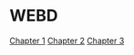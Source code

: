 # WEBD

[Chapter 1](file:///Users/jordi.j.mejiacruz/Desktop/School/WEBD152/chapter1/index.html)
[Chapter 2]()
[Chapter 3]()
